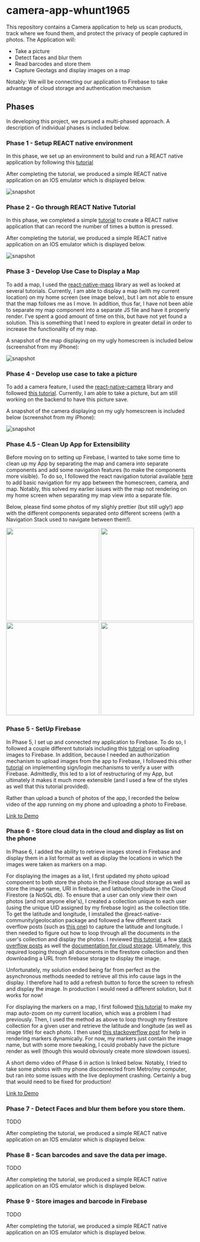 # camera-app-whunt1965
This repository contains a Camera application to help us scan products, track where we found them, and protect the privacy of people captured in photos. The Application will:
- Take a picture
- Detect faces and blur them
- Read barcodes and store them
- Capture Geotags and display images on a map

Notably: We will be connecting our application to Firebase to take advantage of cloud storage and authentication mechanism

## Phases 
In developing this project, we pursued a multi-phased approach. A description of individual phases is included below.

### Phase 1 - Setup REACT native environment
In this phase, we set up an environment to build and run a REACT native application by following this [tutorial](https://reactnative.dev/docs/environment-setup)

After completing the tutorial, we produced a simple REACT native application on an IOS emulator which is displayed below.

![snapshot](https://github.com/BUEC500C1/camera-app-whunt1965/blob/main/Photos/Phase1.png)

### Phase 2 - Go through REACT Native Tutorial
In this phase, we completed a simple [tutorial](https://reactnative.dev/docs/tutorial) to create a REACT native application that can record the number of times a button is pressed.

After completing the tutorial, we produced a simple REACT native application on an IOS emulator which is displayed below.

![snapshot](https://github.com/BUEC500C1/camera-app-whunt1965/blob/main/Photos/Phase2.png)

### Phase 3 - Develop Use Case to Display a Map
To add a map, I used the [react-native-maps](https://github.com/react-native-maps/react-native-maps) library as well as looked at several tutorials. Currently, I am able to display a map (with my current location) on my home screen (see image below), but I am not able to ensure that the map follows me as I move. In addition, thus far, I have not been able to separate my map component into a separate JS file and have it properly render. I've spent a good amount of time on this, but have not yet found a solution. This is something that I need to explore in greater detail in order to increase the functionality of my map. 

A snapshot of the map displaying on my ugly homescreen is included below (screenshot from my iPhone):

![snapshot](https://github.com/BUEC500C1/camera-app-whunt1965/blob/main/Photos/Phase3.jpeg)

### Phase 4 - Develop use case to take a picture 
To add a camera feature, I used the [react-native-camera](https://github.com/react-native-camera/react-native-camera) library and followed [this tutorial](https://www.fullstacklabs.co/blog/react-native-camera). Currently, I am able to take a picture, but am still working on the backend to have this picture save. 

A snapshot of the camera displaying on my ugly homescreen is included below (screenshot from my iPhone):

![snapshot](https://github.com/BUEC500C1/camera-app-whunt1965/blob/main/Photos/Phase4.jpeg)

### Phase 4.5 - Clean Up App for Extensibility
Before moving on to setting up Firebase, I wanted to take some time to clean up my App by separating the map and camera into separate components and add some navigation features (to make the components more visible). To do so, I followed the react navigation tutorial available [here](https://reactnavigation.org/docs/getting-started) to add basic navigation for my app between the homescreen, camera, and map. Notably, this solved my earlier issues with the map not rendering on my home screen when separating my map view into a separate file. 

Below, please find some photos of my slighly prettier (but still ugly!) app with the different components separated onto different screens (with a Navigation Stack used to navigate between them!).

<p float="left">
  <img src="https://github.com/BUEC500C1/camera-app-whunt1965/blob/main/Photos/Phase4_5_1.jpeg" width="250" />
  <img src="https://github.com/BUEC500C1/camera-app-whunt1965/blob/main/Photos/Phase_4_5_2.jpeg" width="250" /> 
  <img src="https://github.com/BUEC500C1/camera-app-whunt1965/blob/main/Photos/Phase_4_5_3.jpeg" width="250" /> 
  <img src="https://github.com/BUEC500C1/camera-app-whunt1965/blob/main/Photos/Phase_4_5_4.jpeg" width="250" /> 
</p>

### Phase 5 - SetUp Firebase
In Phase 5, I set up and connected my application to Firebase. To do so, I followed a couple different tutorials including this [tutorial](https://www.instamobile.io/mobile-development/react-native-firebase-storage/) on uploading images to Firebase. In addition, because I needed an authorization mechanism to upload images from the app to Firebase, I followed this other [tutorial](https://blog.logrocket.com/how-to-set-up-email-authentication-with-react-native-react-navigation-and-firebase/) on implementing sign/login mechanisms to verify a user with Firebase. Admittedly, this led to a lot of restructuring of my App, but ultimately it makes it much more extensible (and I used a few of the styles as well that this tutorial provided).

Rather than upload a bunch of photos of the app, I recorded the below video of the app running on my phone and uploading a photo to Firebase. 

[Link to Demo](https://github.com/BUEC500C1/camera-app-whunt1965/blob/main/Photos/Phase5_demo.mp4)

### Phase 6 - Store cloud data in the cloud and display as list on the phone
In Phase 6, I added the ability to retrieve images stored in Firebase and display them in a list format as well as display the locations in which the images were taken as markers on a map.

For displaying the images as a list, I first updated my photo upload component to both store the photo in the Firebase cloud storage as well as store the image name, URI in firebase, and latitude/longitude in the Cloud Firestore (a NoSQL db). To ensure that a user can only view their own photos (and not anyone else's), I created a collection unique to each user (using the unique UID assigned by my firebase login) as the collection title. To get the latitude and longitude, I imstalled the @react-native-community/geolocation package and followed a few different stack overflow posts (such as [this one](https://stackoverflow.com/questions/43176862/get-current-location-latitude-and-longitude-in-reactnative-using-react-native-m)) to capture the latitude and longitude. I then needed to figure out how to loop through all the documents in the user's collection and display the photos. I reviewed [this tutorial](https://medium.com/@sultanbutt820/react-native-image-upload-retrieve-delete-from-firebase-cloud-storage-ios-android-e05c7cdbf1d2), a few [stack overflow posts](https://stackoverflow.com/questions/46632367/firebase-firestore-collection-retrieval-in-react-native) as well the [documentation for cloud storage](https://rnfirebase.io/storage/usage). Ultimately, this required looping through all documents in the firestore collection and then downloading a URL from firebase storage to display the image.

Unfortunately, my solution ended being far from perfect as the asynchronous methods needed to retrieve all this info cause lags in the display. I therefore had to add a refresh button to force the screen to refresh and display the image. In production I would need a different solution, but it works for now!

For displaying the markers on a map, I first followed [this tutorial](https://medium.com/@arvind.chak128/how-to-auto-zoom-into-your-current-location-using-react-native-maps-88f9b3063fe7) to make my map auto-zoom on my current location, which was a problem I had previously. Then, I used the method as above to loop through my firestore collection for a given user and retrieve the latitude and longitude (as well as image title) for each photo. I then used [this stackoverflow post](https://stackoverflow.com/questions/58936356/dynamically-rendering-mapview-marker-react-native) for help in rendering markers dynamically. For now, my markers just contain the image name, but with some more tweaking, I could probably have the picture render as well (though this would obviously create more slowdown issues). 

A short demo video of Phase 6 in action is linked below. Notably, I tried to take some photos with my phone disconnected from Metro/my computer, but ran into some issues with the live deployment crashing. Certainly a bug that would need to be fixed for production!

[Link to Demo](https://github.com/BUEC500C1/camera-app-whunt1965/blob/main/Photos/Phase6_demo.mp4)

### Phase 7 - Detect Faces and blur them before you store them.
TODO

After completing the tutorial, we produced a simple REACT native application on an IOS emulator which is displayed below.

### Phase 8 - Scan barcodes and save the data per image.
TODO

After completing the tutorial, we produced a simple REACT native application on an IOS emulator which is displayed below.

### Phase 9 - Store images and barcode in Firebase
TODO

After completing the tutorial, we produced a simple REACT native application on an IOS emulator which is displayed below.
